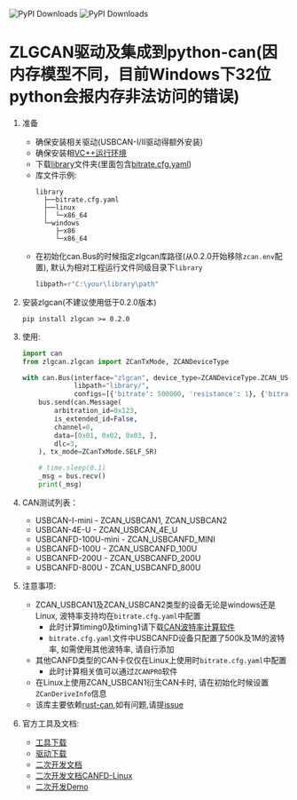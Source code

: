 ![PyPI Downloads](https://static.pepy.tech/badge/zlgcan)
![PyPI Downloads](https://static.pepy.tech/badge/zlgcan/month)

# ZLGCAN驱动及集成到python-can(因内存模型不同，目前Windows下32位python会报内存非法访问的错误)

1. 准备
    * 确保安装相关驱动(USBCAN-I/II驱动得额外安装)
    * 确保安装相[VC++运行环境](https://manual.zlg.cn/web/#/152?page_id=5332)
    * 下载[library](https://github.com/zhuyu4839/rust-can/tree/master/zlgcan/library)文件夹(里面包含[bitrate.cfg.yaml](https://github.com/zhuyu4839/rust-can/tree/master/zlgcan/library/bitrate.cfg.yaml))
    * 库文件示例:
      ```shell
      library
        ├──bitrate.cfg.yaml
        ├──linux
        │  └─x86_64
        └─windows
           ├─x86
           └─x86_64
      ```
    * 在初始化can.Bus的时候指定zlgcan库路径(从0.2.0开始移除`zcan.env`配置), 默认为相对工程运行文件同级目录下`library`
      ```python
      libpath=r"C:\your\library\path"
      ```

2. 安装zlgcan(不建议使用低于0.2.0版本)

    ```shell
    pip install zlgcan >= 0.2.0
    ```

3. 使用:
   ```python
   import can
   from zlgcan.zlgcan import ZCanTxMode, ZCANDeviceType
   
   with can.Bus(interface="zlgcan", device_type=ZCANDeviceType.ZCAN_USBCANFD_200U,
                libpath="library/",
                configs=[{'bitrate': 500000, 'resistance': 1}, {'bitrate': 500000, 'resistance': 1}]) as bus:
       bus.send(can.Message(
           arbitration_id=0x123,
           is_extended_id=False,
           channel=0,
           data=[0x01, 0x02, 0x03, ],
           dlc=3,
       ), tx_mode=ZCanTxMode.SELF_SR)
   
       # time.sleep(0.1)
       _msg = bus.recv()
       print(_msg)
   ```

4. CAN测试列表：
   * USBCAN-I-mini - ZCAN_USBCAN1, ZCAN_USBCAN2
   * USBCAN-4E-U - ZCAN_USBCAN_4E_U
   * USBCANFD-100U-mini - ZCAN_USBCANFD_MINI
   * USBCANFD-100U - ZCAN_USBCANFD_100U
   * USBCANFD-200U - ZCAN_USBCANFD_200U
   * USBCANFD-800U - ZCAN_USBCANFD_800U

5. 注意事项:
   * ZCAN_USBCAN1及ZCAN_USBCAN2类型的设备无论是windows还是Linux, 波特率支持均在`bitrate.cfg.yaml`中配置
     * 此时计算timing0及timing1请下载[CAN波特率计算软件](https://zlg.cn/can/down/down/id/22.html)
     * `bitrate.cfg.yaml`文件中USBCANFD设备只配置了500k及1M的波特率, 如需使用其他波特率, 请自行添加
   * 其他CANFD类型的CAN卡仅仅在Linux上使用时`bitrate.cfg.yaml`中配置
     * 此时计算相关值可以通过`ZCANPRO`软件
   * 在Linux上使用ZCAN_USBCAN1衍生CAN卡时, 请在初始化时候设置`ZCanDeriveInfo`信息
   * 该库主要依赖[rust-can](https://github.com/zhuyu4839/rust-can),如有问题,请提[issue](https://github.com/zhuyu4839/rust-can/issues/new)

6. 官方工具及文档:
   * [工具下载](https://zlg.cn/can/down/down/id/22.html)
   * [驱动下载](https://manual.zlg.cn/web/#/146)
   * [二次开发文档](https://manual.zlg.cn/web/#/42/1710)
   * [二次开发文档CANFD-Linux](https://manual.zlg.cn/web/#/188/6982)
   * [二次开发Demo](https://manual.zlg.cn/web/#/152/5332)

